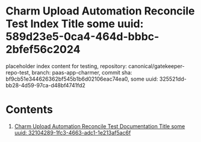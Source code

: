 # Charm Upload Automation Reconcile Test Index Title some uuid: 589d23e5-0ca4-464d-bbbc-2bfef56c2024
 placeholder index content for testing,  repository: canonical/gatekeeper-repo-test,  branch: paas-app-charmer,  commit sha: bf9cb51e344626362bf545b1b6d02106eac74ea0,  some uuid: 325521dd-bb28-4d59-97ca-d48bf4741fd2

# Contents

1. [Charm Upload Automation Reconcile Test Documentation Title some uuid: 32104289-1fc3-4663-adc1-1e213af5ac6f](doc.md)